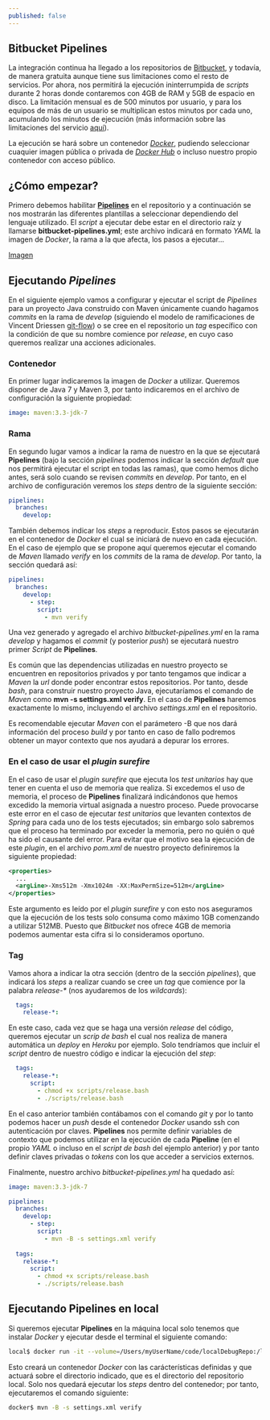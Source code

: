 ```yaml
---
published: false
---
```

## Bitbucket Pipelines

La integración continua ha llegado a los repositorios de [Bitbucket](https://bitbucket.org), y todavía, de manera gratuita aunque tiene sus limitaciones como el resto de servicios. Por ahora, nos permitirá la ejecución ininterrumpida de _scripts_ durante 2 horas donde contaremos con 4GB de RAM y 5GB de espacio en disco. La limitación mensual es de 500 minutos por usuario, y para los equipos de más de un usuario se multiplican estos minutos por cada uno, acumulando los minutos de ejecución (más información sobre las limitaciones del servicio [aquí](https://confluence.atlassian.com/bitbucket/limitations-of-bitbucket-pipelines-827106051.html)).

La ejecución se hará sobre un contenedor [_Docker_](https://www.docker.com), pudiendo seleccionar cuaquier imagen pública o privada de [_Docker Hub_](https://hub.docker.com) o incluso nuestro propio contenedor con acceso público.

## ¿Cómo empezar?

Primero debemos habilitar [**Pipelines**](https://confluence.atlassian.com/bitbucket/bitbucket-pipelines-792496469.html) en el repositorio y a continuación se nos mostrarán las diferentes plantillas a seleccionar dependiendo del lenguaje utilizado. El _script_ a ejecutar debe estar en el directorio raíz y llamarse **bitbucket-pipelines.yml**; este archivo indicará en formato _YAML_ la imagen de _Docker_, la rama a la que afecta, los pasos a ejecutar...

[Imagen](https://confluence.atlassian.com/bitbucket/files/792298910/859457211/6/1490664866213/pipelines_yml_structure2.png)

## Ejecutando _Pipelines_

En el siguiente ejemplo vamos a configurar y ejecutar el script de _Pipelines_ para un proyecto Java construido con Maven únicamente cuando hagamos _commits_ en la rama de _develop_ (siguiendo el modelo de ramificaciones de Vincent Driessen [git-flow](https://danielkummer.github.io/git-flow-cheatsheet/index.es_ES.html)) o se cree en el repositorio un _tag_ específico con la condición de que su nombre comience por _release_, en cuyo caso queremos realizar una acciones adicionales.

### Contenedor

En primer lugar indicaremos la imagen de _Docker_ a utilizar. Queremos disponer de Java 7 y Maven 3, por tanto indicaremos en el archivo de configuración la siguiente propiedad:

```yml
image: maven:3.3-jdk-7
```

### Rama

En segundo lugar vamos a indicar la rama de nuestro en la que se ejecutará **Pipelines** (bajo la sección _pipelines_ podemos indicar la sección _default_ que nos permitirá ejecutar el script en todas las ramas), que como hemos dicho antes, será solo cuando se revisen _commits_ en _develop_. Por tanto, en el archivo de configuración veremos los _steps_ dentro de la siguiente sección:

```yml
pipelines:
  branches:
    develop:
```
    
También debemos indicar los _steps_ a reproducir. Estos pasos se ejecutarán en el contenedor de _Docker_ el cual se iniciará de nuevo en cada ejecución. En el caso de ejemplo que se propone aquí queremos ejecutar el comando de _Maven_ llamado _verify_ en los _commits_ de la rama de _develop_. Por tanto, la sección quedará así:

```yml
pipelines:
  branches:
    develop:
	  - step:
        script:
          - mvn verify
```
          
Una vez generado y agregado el archivo _bitbucket-pipelines.yml_ en la rama _develop_ y hagamos el _commit_ (y posterior _push_) se ejecutará nuestro primer _Script_ de **Pipelines**. 

Es común que las dependencias utilizadas en nuestro proyecto se encuentren en repositorios privados y por tanto tengamos que indicar a _Maven_ la _url_ donde poder encontrar estos repositorios. Por tanto, desde _bash_, para construir nuestro proyecto Java, ejecutaríamos el comando de _Maven_ como **mvn -s settings.xml verify**. En el caso de **Pipelines** haremos exactamente lo mismo, incluyendo el archivo _settings.xml_ en el repositorio.

Es recomendable ejecutar _Maven_ con el parámetero -B que nos dará información del proceso _build_ y por tanto en caso de fallo podremos obtener un mayor contexto que nos ayudará a depurar los errores.

### En el caso de usar el _plugin surefire_

En el caso de usar el _plugin surefire_ que ejecuta los _test unitarios_ hay que tener en cuenta el uso de memoria que realiza. Si excedemos el uso de memoria, el proceso de **Pipelines** finalizará indicándonos que hemos excedido la memoria virtual asignada a nuestro proceso. Puede provocarse este error en el caso de ejecutar _test unitarios_ que levanten contextos de _Spring_ para cada uno de los tests ejecutados; sin embargo solo sabremos que el proceso ha terminado por exceder la memoria, pero no quién o qué ha sido el causante del error. Para evitar que el motivo sea la ejecución de este _plugin_, en el archivo _pom.xml_ de nuestro proyecto definiremos la siguiente propiedad:

```xml
<properties>
  ...
  <argLine>-Xms512m -Xmx1024m -XX:MaxPermSize=512m</argLine>
</properties>
```

Este argumento es leído por el _plugin surefire_ y con esto nos aseguramos que la ejecución de los tests solo consuma como máximo 1GB comenzando a utilizar 512MB. Puesto que _Bitbucket_ nos ofrece 4GB de memoria podemos aumentar esta cifra si lo consideramos oportuno.

### Tag

Vamos ahora a indicar la otra sección (dentro de la sección _pipelines_), que indicará los _steps_ a realizar cuando se cree un _tag_ que comience por la palabra _release-*_ (nos ayudaremos de los _wildcards_):

```yml
  tags:
    release-*:
```
    
En este caso, cada vez que se haga una versión _release_ del código, queremos ejecutar un _scrip de bash_ el cual nos realiza de manera automática un _deploy_ en _Heroku_ por ejemplo. Solo tendríamos que incluir el _script_ dentro de nuestro código e indicar la ejecución del _step_:

```yml
  tags:
    release-*:
      script:
        - chmod +x scripts/release.bash
        - ./scripts/release.bash
```

En el caso anterior también contábamos con el comando _git_ y por lo tanto podemos hacer un _push_ desde el contenedor _Docker_ usando ssh con autenticación por claves. **Pipelines** nos permite definir variables de contexto que podemos utilizar en la ejecución de cada **Pipeline** (en el propio _YAML_ o incluso en el _script de bash_ del ejemplo anterior) y por tanto definir claves privadas o _tokens_ con los que acceder a servicios externos.

Finalmente, nuestro archivo _bitbucket-pipelines.yml_ ha quedado así:

```yml
image: maven:3.3-jdk-7

pipelines:
  branches:
    develop:
	  - step:
        script:
          - mvn -B -s settings.xml verify
          
  tags:
    release-*:
      script:
        - chmod +x scripts/release.bash
        - ./scripts/release.bash
```

## Ejecutando Pipelines en local

Si queremos ejecutar **Pipelines** en la máquina local solo tenemos que instalar _Docker_ y ejecutar desde el terminal el siguiente comando:

```bash
local$ docker run -it --volume=/Users/myUserName/code/localDebugRepo:/localDebugRepo --workdir="/localDebugRepo" --memory=4g --memory-swap=4g --entrypoint=/bin/bash maven:3.3-jdk-7
```

Esto creará un contenedor _Docker_ con las carácterísticas definidas y que actuará sobre el directorio indicado, que es el directorio del repositorio local. Solo nos quedará ejecutar los _steps_ dentro del contenedor; por tanto, ejecutaremos el comando siguiente:

```bash
docker$ mvn -B -s settings.xml verify
```
